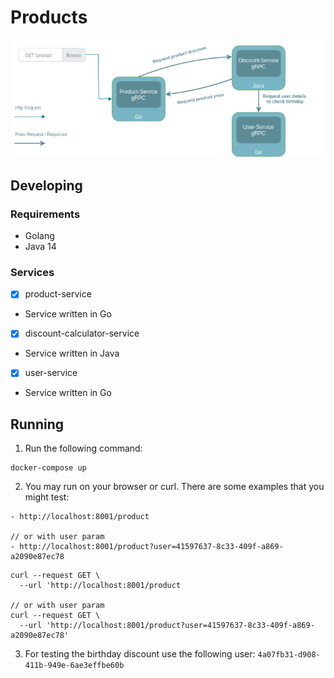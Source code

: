 # Products 
![services](/assets/products-golan-java.png)

## Developing

### Requirements

- Golang
- Java 14

### Services

- [x] product-service
- Service written in Go

- [x] discount-calculator-service
- Service written in Java

- [x] user-service
- Service written in Go

## Running

1. Run the following command:
```
docker-compose up
```
2. You may run on your browser or curl. There are some examples that you might test:
```
- http://localhost:8001/product

// or with user param
- http://localhost:8001/product?user=41597637-8c33-409f-a869-a2090e87ec78
```

```
curl --request GET \
  --url 'http://localhost:8001/product

// or with user param
curl --request GET \
  --url 'http://localhost:8001/product?user=41597637-8c33-409f-a869-a2090e87ec78'
```

3. For testing the birthday discount use the following user:
`
4a07fb31-d908-411b-949e-6ae3effbe60b
`
